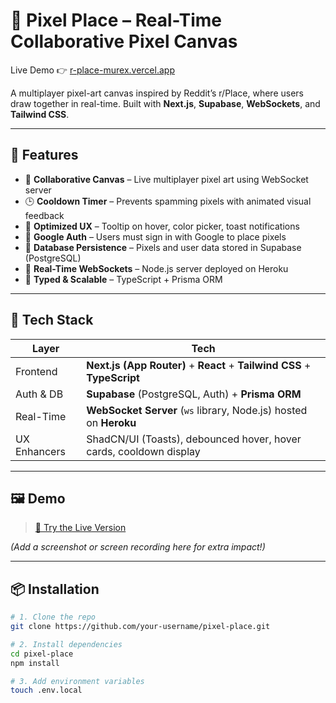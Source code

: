 # 🧩 Pixel Place – Real-Time Collaborative Pixel Canvas

Live Demo 👉 [r-place-murex.vercel.app](https://r-place-murex.vercel.app/)

A multiplayer pixel-art canvas inspired by Reddit’s r/Place, where users draw together in real-time. Built with **Next.js**, **Supabase**, **WebSockets**, and **Tailwind CSS**.

---

## 🚀 Features

- 🎨 **Collaborative Canvas** – Live multiplayer pixel art using WebSocket server
- 🕒 **Cooldown Timer** – Prevents spamming pixels with animated visual feedback
- 🧠 **Optimized UX** – Tooltip on hover, color picker, toast notifications
- 🔐 **Google Auth** – Users must sign in with Google to place pixels
- 💾 **Database Persistence** – Pixels and user data stored in Supabase (PostgreSQL)
- 📡 **Real-Time WebSockets** – Node.js server deployed on Heroku
- 🧪 **Typed & Scalable** – TypeScript + Prisma ORM

---

## 🧰 Tech Stack

| Layer        | Tech                                                                  |
|--------------|-----------------------------------------------------------------------|
| Frontend     | **Next.js (App Router)** + **React** + **Tailwind CSS** + **TypeScript** |
| Auth & DB    | **Supabase** (PostgreSQL, Auth) + **Prisma ORM**                      |
| Real-Time    | **WebSocket Server** (`ws` library, Node.js) hosted on **Heroku**     |
| UX Enhancers | ShadCN/UI (Toasts), debounced hover, hover cards, cooldown display    |

---

## 🖼️ Demo

> [🎯 Try the Live Version](https://r-place-murex.vercel.app)

*(Add a screenshot or screen recording here for extra impact!)*

---

## 📦 Installation

```bash
# 1. Clone the repo
git clone https://github.com/your-username/pixel-place.git

# 2. Install dependencies
cd pixel-place
npm install

# 3. Add environment variables
touch .env.local
